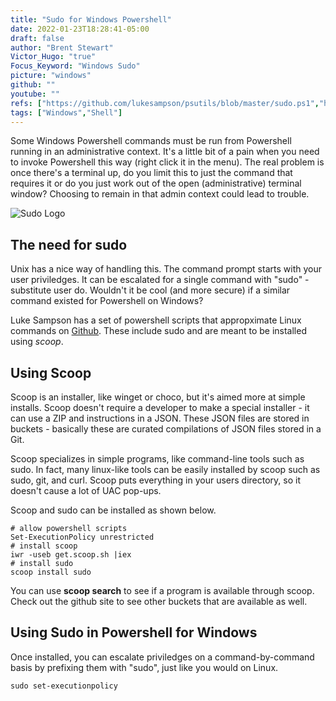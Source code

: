 ```yaml
---
title: "Sudo for Windows Powershell"
date: 2022-01-23T18:28:41-05:00
draft: false
author: "Brent Stewart"
Victor_Hugo: "true"
Focus_Keyword: "Windows Sudo"
picture: "windows"
github: ""
youtube: ""
refs: ["https://github.com/lukesampson/psutils/blob/master/sudo.ps1","https://scoop.sh/","https://github.com/ScoopInstaller/Scoop"]
tags: ["Windows","Shell"]
---
```

Some Windows Powershell commands must be run from Powershell running in an administrative context.  It's a little bit of a pain when you need to invoke Powershell this way (right click it in the menu).  The real problem is once there's a terminal up, do you limit this to just the command that requires it or do you just work out of the open (administrative) terminal window?  Choosing to remain in that admin context could lead to trouble.

![Sudo Logo](/sudologo.png#floatsmallleft)
## The need for sudo

Unix has a nice way of handling this.  The command prompt starts with your user priviledges.  It can be escalated for a single command with "sudo" - substitute user do.  Wouldn't it be cool (and more secure) if a similar command existed for Powershell on Windows?

Luke Sampson has a set of powershell scripts that appropximate Linux commands on [Github](https://github.com/lukesampson/psutils/blob/master/sudo.ps1).  These include sudo and are meant to be installed using _scoop_.  

## Using Scoop
Scoop is an installer, like winget or choco, but it's aimed more at simple installs.  Scoop doesn't require a developer to make a special installer - it can use a ZIP and instructions in a JSON.  These JSON files are stored in buckets - basically these are curated compilations of JSON files stored in a Git.

Scoop specializes in simple programs, like command-line tools such as sudo.  In fact, many linux-like tools can be easily installed by scoop such as sudo, git, and curl.  Scoop puts everything in your users directory, so it doesn't cause a lot of UAC pop-ups.

Scoop and sudo can be installed as shown below.  

    # allow powershell scripts
    Set-ExecutionPolicy unrestricted
    # install scoop
    iwr -useb get.scoop.sh |iex
    # install sudo 
    scoop install sudo

You can use __scoop search__ to see if a program is available through scoop.  Check out the github site to see other buckets that are available as well.

## Using Sudo in Powershell for Windows
Once installed, you can escalate priviledges on a command-by-command basis by prefixing them with "sudo", just like you would on Linux.

    sudo set-executionpolicy
